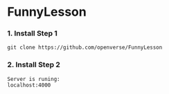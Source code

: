 # FunnyLesson
### 1. Install Step 1
    git clone https://github.com/openverse/FunnyLesson
### 2. Install Step 2
    Server is runing:
    localhost:4000
